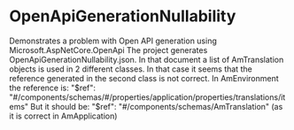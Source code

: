 # OpenApiGenerationNullability
Demonstrates a problem with Open API generation using Microsoft.AspNetCore.OpenApi
The project generates OpenApiGenerationNullability.json.
In that document a list of AmTranslation objects is used in 2 different classes.
In that case it seems that the reference generated in the second class is not correct.
In AmEnvironment the reference is: "$ref": "#/components/schemas/#/properties/application/properties/translations/items"
But it should be: "$ref": "#/components/schemas/AmTranslation" (as it is correct in AmApplication)


